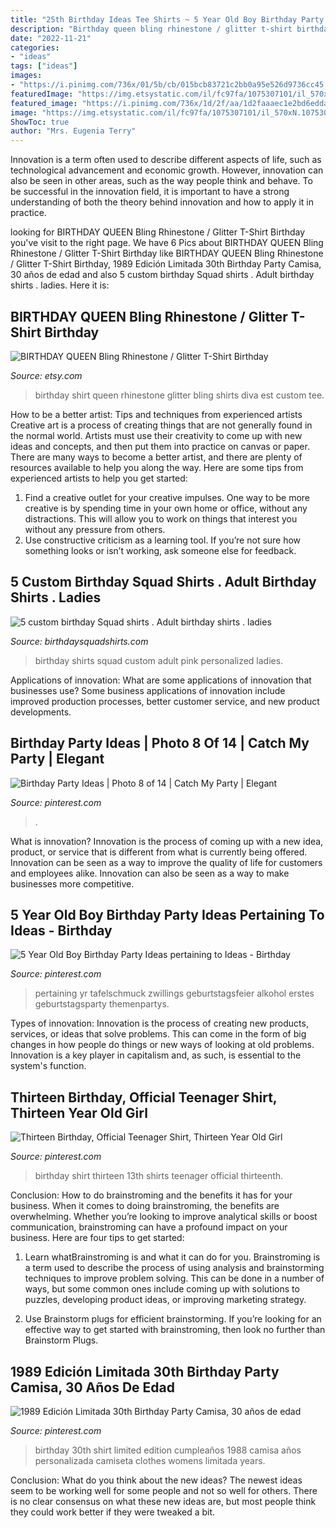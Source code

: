```yaml
---
title: "25th Birthday Ideas Tee Shirts ~ 5 Year Old Boy Birthday Party Ideas Pertaining To Ideas"
description: "Birthday queen bling rhinestone / glitter t-shirt birthday"
date: "2022-11-21"
categories:
- "ideas"
tags: ["ideas"]
images:
- "https://i.pinimg.com/736x/01/5b/cb/015bcb83721c2bb0a95e526d9736cc45.jpg"
featuredImage: "https://img.etsystatic.com/il/fc97fa/1075307101/il_570xN.1075307101_mdx0.jpg?version=1"
featured_image: "https://i.pinimg.com/736x/1d/2f/aa/1d2faaaec1e2bd6edda8905a5fd41b0a.jpg"
image: "https://img.etsystatic.com/il/fc97fa/1075307101/il_570xN.1075307101_mdx0.jpg?version=1"
ShowToc: true
author: "Mrs. Eugenia Terry"
---
```



Innovation is a term often used to describe different aspects of life, such as technological advancement and economic growth. However, innovation can also be seen in other areas, such as the way people think and behave. To be successful in the innovation field, it is important to have a strong understanding of both the theory behind innovation and how to apply it in practice.

	

		
looking for BIRTHDAY QUEEN Bling Rhinestone / Glitter T-Shirt Birthday you've visit to the right page. We have 6 Pics about BIRTHDAY QUEEN Bling Rhinestone / Glitter T-Shirt Birthday like BIRTHDAY QUEEN Bling Rhinestone / Glitter T-Shirt Birthday, 1989 Edición Limitada 30th Birthday Party Camisa, 30 años de edad and also 5 custom birthday Squad shirts . Adult birthday shirts . ladies. Here it is:
		
    
## BIRTHDAY QUEEN Bling Rhinestone / Glitter T-Shirt Birthday

<img loading=lazy src="https://img.etsystatic.com/il/fc97fa/1075307101/il_570xN.1075307101_mdx0.jpg?version=1" onerror="this.onerror=null;this.src='https://tse4.mm.bing.net/th?id=OIP.3YbnydwN_Cloq47FRwCwjQHaJ1&amp;pid=15.1';" alt="BIRTHDAY QUEEN Bling Rhinestone / Glitter T-Shirt Birthday">

_Source: etsy.com_

>birthday shirt queen rhinestone glitter bling shirts diva est custom tee. 

	

How to be a better artist: Tips and techniques from experienced artists
Creative art is a process of creating things that are not generally found in the normal world. Artists must use their creativity to come up with new ideas and concepts, and then put them into practice on canvas or paper. There are many ways to become a better artist, and there are plenty of resources available to help you along the way. Here are some tips from experienced artists to help you get started: 
1. Find a creative outlet for your creative impulses. One way to be more creative is by spending time in your own home or office, without any distractions. This will allow you to work on things that interest you without any pressure from others. 
2. Use constructive criticism as a learning tool. If you’re not sure how something looks or isn’t working, ask someone else for feedback.

    
## 5 Custom Birthday Squad Shirts . Adult Birthday Shirts . Ladies

<img loading=lazy src="https://img1.etsystatic.com/104/0/8308714/il_fullxfull.987231927_85xl.jpg" onerror="this.onerror=null;this.src='https://tse1.mm.bing.net/th?id=OIP.Xl3cakJwlt-k5wnKYw3WGAHaFj&amp;pid=15.1';" alt="5 custom birthday Squad shirts . Adult birthday shirts . ladies">

_Source: birthdaysquadshirts.com_

>birthday shirts squad custom adult pink personalized ladies. 

	

Applications of innovation: What are some applications of innovation that businesses use?
Some business applications of innovation include improved production processes, better customer service, and new product developments.

    
## Birthday Party Ideas | Photo 8 Of 14 | Catch My Party | Elegant

<img loading=lazy src="https://i.pinimg.com/736x/f9/1c/d6/f91cd62c9b0a4fc40b0c550246262c2f.jpg" onerror="this.onerror=null;this.src='https://tse4.mm.bing.net/th?id=OIP.wC4DzdtIuU3e2uFQ_i5CxwHaFj&amp;pid=15.1';" alt="Birthday Party Ideas | Photo 8 of 14 | Catch My Party | Elegant">

_Source: pinterest.com_

>. 

	

What is innovation?
Innovation is the process of coming up with a new idea, product, or service that is different from what is currently being offered. Innovation can be seen as a way to improve the quality of life for customers and employees alike. Innovation can also be seen as a way to make businesses more competitive.

    
## 5 Year Old Boy Birthday Party Ideas Pertaining To Ideas - Birthday

<img loading=lazy src="https://i.pinimg.com/736x/3d/6b/e6/3d6be6a9b420c29f8ed6f7270199cc2e.jpg" onerror="this.onerror=null;this.src='https://tse4.mm.bing.net/th?id=OIP.oCre010BMptHx0VmKzQc7wHaLI&amp;pid=15.1';" alt="5 Year Old Boy Birthday Party Ideas pertaining to Ideas - Birthday">

_Source: pinterest.com_

>pertaining yr tafelschmuck zwillings geburtstagsfeier alkohol erstes geburtstagsparty themenpartys. 

	

Types of innovation:
Innovation is the process of creating new products, services, or ideas that solve problems. This can come in the form of big changes in how people do things or new ways of looking at old problems. Innovation is a key player in capitalism and, as such, is essential to the system's function.

    
## Thirteen Birthday, Official Teenager Shirt, Thirteen Year Old Girl

<img loading=lazy src="https://i.pinimg.com/736x/1d/2f/aa/1d2faaaec1e2bd6edda8905a5fd41b0a.jpg" onerror="this.onerror=null;this.src='https://tse4.mm.bing.net/th?id=OIP.y1MTVU3HFyVlLvLDy4ueXgHaFj&amp;pid=15.1';" alt="Thirteen Birthday, Official Teenager Shirt, Thirteen Year Old Girl">

_Source: pinterest.com_

>birthday shirt thirteen 13th shirts teenager official thirteenth. 

	

Conclusion: How to do brainstroming and the benefits it has for your business.
When it comes to doing brainstroming, the benefits are overwhelming. Whether you’re looking to improve analytical skills or boost communication, brainstroming can have a profound impact on your business. Here are four tips to get started:
1. Learn whatBrainstroming is and what it can do for you. Brainstroming is a term used to describe the process of using analysis and brainstorming techniques to improve problem solving. This can be done in a number of ways, but some common ones include coming up with solutions to puzzles, developing product ideas, or improving marketing strategy.

2. Use Brainstorm plugs for efficient brainstorming. If you’re looking for an effective way to get started with brainstroming, then look no further than Brainstorm Plugs.

    
## 1989 Edición Limitada 30th Birthday Party Camisa, 30 Años De Edad

<img loading=lazy src="https://i.pinimg.com/736x/01/5b/cb/015bcb83721c2bb0a95e526d9736cc45.jpg" onerror="this.onerror=null;this.src='https://tse2.mm.bing.net/th?id=OIP.cWfZr_DKEBpYSBRU4NoEogHaF7&amp;pid=15.1';" alt="1989 Edición Limitada 30th Birthday Party Camisa, 30 años de edad">

_Source: pinterest.com_

>birthday 30th shirt limited edition cumpleaños 1988 camisa años personalizada camiseta clothes womens limitada years. 

	

Conclusion: What do you think about the new ideas?
The newest ideas seem to be working well for some people and not so well for others. There is no clear consensus on what these new ideas are, but most people think they could work better if they were tweaked a bit.


